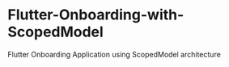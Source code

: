 # Flutter-Onboarding-with-ScopedModel
Flutter Onboarding Application using ScopedModel architecture
